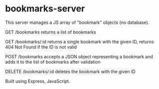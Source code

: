 # bookmarks-server

This server manages a JS array of "bookmark" objects (no database).

GET /bookmarks returns a list of bookmarks

GET /bookmarks/:id returns a single bookmark with the given ID, returns 404 Not Found if the ID is not valid

POST /bookmarks accepts a JSON object representing a bookmark and adds it to the list of bookmarks after validation

DELETE /bookmarks/:id deletes the bookmark with the given ID

Built using Express, JavaScript.


